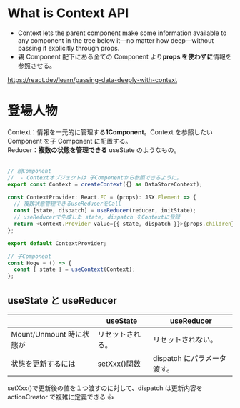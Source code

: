 # What is Context API

- Context lets the parent component make some information available to any component in the tree below it—no matter how deep—without passing it explicitly through props.
- 親 Component 配下にある全ての Component より**props を使わずに**情報を参照させる。

https://react.dev/learn/passing-data-deeply-with-context

# 登場人物

Context：情報を一元的に管理する**1Component**。Context を参照したい Component を子 Component に配置する。<br>
Reducer：**複数の状態を管理できる** useState のようなもの。<br><br>

```ts
// 親Component
//  - Contextオブジェクトは 子Componentから参照できるように。
export const Context = createContext({} as DataStoreContext);

const ContextProvider: React.FC = (props): JSX.Element => {
  // 複数状態管理できるuseReducerをCall
  const [state, dispatch] = useReducer(reducer, initState);
  // useReducerで生成した state, dispatch をContextに登録
  return <Context.Provider value={{ state, dispatch }}>{props.children}</Context.Provider>;
};

export default ContextProvider;

// 子Component
const Hoge = () => {
  const { state } = useContext(Context);
};
```

## useState と useReducer

|                          | useState         | useReducer                  |
| ------------------------ | ---------------- | --------------------------- |
| Mount/Unmount 時に状態が | リセットされる。 | リセットされない。          |
| 状態を更新するには       | setXxx()関数     | dispatch にパラメータ渡す。 |

setXxx()で更新後の値を１つ渡すのに対して、dispatch は更新内容を actionCreator で複雑に定義できる 👍
